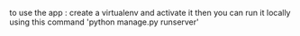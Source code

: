 to use the app :
create a virtualenv and activate it 
then you can run it locally using this command 'python manage.py runserver'
